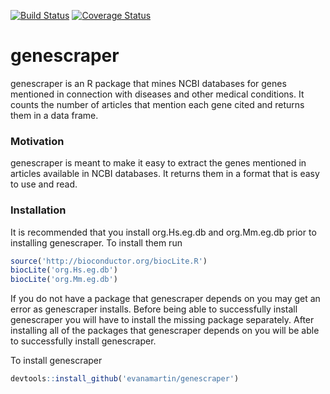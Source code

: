 [![Build Status](https://travis-ci.org/evanamartin/genescraper.svg?branch=master)](https://travis-ci.org/evanamartin/genescraper)
[![Coverage Status](https://img.shields.io/codecov/c/github/evanamartin/genescraper/master.svg?precision=1)](https://codecov.io/github/evanamartin/genescraper?branch=master)

# genescraper

genescraper is an R package that mines NCBI databases for genes mentioned in connection with diseases and other medical conditions. It counts the number of articles that mention each gene cited and returns them in a data frame. 

### Motivation

genescraper is meant to make it easy to extract the genes mentioned in articles available in NCBI databases. It returns them in a format that is easy to use and read.

### Installation

It is recommended that you install org.Hs.eg.db and org.Mm.eg.db prior to installing genescraper.
To install them run
```r
source('http://bioconductor.org/biocLite.R')
biocLite('org.Hs.eg.db')
biocLite('org.Mm.eg.db')
```

If you do not have a package that genescraper depends on you may get an error as genescraper installs. Before being able to successfully install genescraper you will have to install the missing package separately. After installing all of the packages that genescraper depends on you will be able to successfully install genescraper.

To install genescraper
```r
devtools::install_github('evanamartin/genescraper')
```
